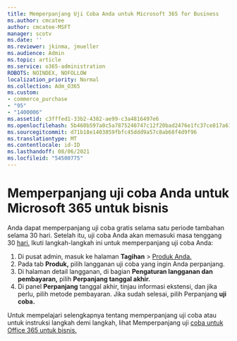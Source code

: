 ```yaml
---
title: Memperpanjang Uji Coba Anda untuk Microsoft 365 for Business
ms.author: cmcatee
author: cmcatee-MSFT
manager: scotv
ms.date: ''
ms.reviewer: jkinma, jmueller
ms.audience: Admin
ms.topic: article
ms.service: o365-administration
ROBOTS: NOINDEX, NOFOLLOW
localization_priority: Normal
ms.collection: Adm_O365
ms.custom:
- commerce_purchase
- "95"
- "1400006"
ms.assetid: c3fffed1-33b2-4382-ae99-c3a4816497e6
ms.openlocfilehash: 5b460b597a0c5a7875240747c12f20bad2476e1fc37ce817a61e332cc404f9ac
ms.sourcegitcommit: d71b18e1403859fbfc45ddd9a57c8ab68f4d9f96
ms.translationtype: MT
ms.contentlocale: id-ID
ms.lasthandoff: 08/06/2021
ms.locfileid: "54500775"
---
```

# <a name="extend-your-trial-for-microsoft-365-for-business"></a>Memperpanjang uji coba Anda untuk Microsoft 365 untuk bisnis

Anda dapat memperpanjang uji coba gratis selama satu periode tambahan selama 30 hari. Setelah itu, uji coba Anda akan memasuki masa tenggang 30 [hari.](/alchemyinsights/grace-period-for-microsoft-365-free-trial) Ikuti langkah-langkah ini untuk memperpanjang uji coba Anda:
  
1. Di pusat admin, masuk ke halaman **Tagihan** \> [Produk Anda.](https://go.microsoft.com/fwlink/p/?linkid=842054)
2. Pada tab **Produk,** pilih langganan uji coba yang ingin Anda perpanjang.
3. Di halaman detail langganan, di bagian **Pengaturan langganan dan pembayaran,** pilih **Perpanjang tanggal akhir.**
4. Di panel **Perpanjang** tanggal akhir, tinjau informasi ekstensi, dan jika perlu, pilih metode pembayaran. Jika sudah selesai, pilih Perpanjang **uji coba.**

Untuk mempelajari selengkapnya tentang memperpanjang uji coba atau untuk instruksi langkah demi langkah, lihat Memperpanjang uji [coba untuk Office 365 untuk bisnis.](/microsoft-365/commerce/extend-your-trial)